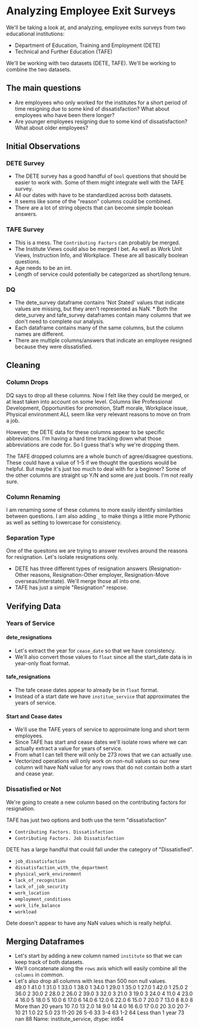 # Analyzing Employee Exit Surveys

We'll be taking a look at, and analyzing, employee exits surveys from two educational institutions:
* Department of Education, Training and Employment (DETE) 
* Technical and Further Education (TAFE)

We'll be working with two datasets (DETE, TAFE). We'll be working to combine the two datasets. 

## The main questions
* Are employees who only worked for the institutes for a short period of time resigning due to some kind of dissatisfaction? What about employees who have been there longer?
* Are younger employees resigning due to some kind of dissatisfaction? What about older employees?


## Initial Observations

### DETE Survey
* The DETE survey has a good handful of `bool` questions that should be easier to work with. Some of them might integrate well with the TAFE survey.  
* All our dates with have to be standardized across both datasets.  
* It seems like some of the "reason" columns could be combined.
* There are a lot of string objects that can become simple boolean answers.

### TAFE Survey
* This is a mess. The `Contributing Factors` can probably be merged.  
* The Institute Views could also be merged I bet. As well as Work Unit Views, Instruction Info, and Workplace. These are all basically boolean questions.  
* Age needs to be an int.  
* Length of service could potentially be categorized as short/long tenure.  

### DQ
* The dete_survey dataframe contains 'Not Stated' values that indicate values are missing, but they aren't represented as NaN.  * Both the dete_survey and tafe_survey dataframes contain many columns that we don't need to complete our analysis.  
* Each dataframe contains many of the same columns, but the column names are different.  
*  There are multiple columns/answers that indicate an employee resigned because they were dissatisfied.

## Cleaning

### Column Drops
DQ says to drop all these columns. Now I felt like they could be merged, or at least taken into account on some level. Columns like Professional Development, Opportunities for promotion, Staff morale, Workplace issue, Physical environment ALL seem like very relevant reasons to move on from a job. 

However, the DETE data for these columns appear to be specific abbreviations. I'm having a hard time tracking down what those abbreviations are code for. So I guess that's why we're dropping them. 

The TAFE dropped columns are a whole bunch of agree/disagree questions. These could have a value of 1-5 if we thought the questions would be helpful. But maybe it's just too much to deal with for a beginner? Some of the other columns are straight up Y/N and some are just bools. I'm not really sure.

### Column Renaming
I am renaming some of these columns to more easily identify similarities between questions. I am also adding `_` to make things a little more Pythonic as well as setting to lowercase for consistency.

### Separation Type
One of the quesitons we are trying to answer revolves around the reasons for resignation. Let's isolate resignations only.  
* DETE has three different types of resignation answers (Resignation-Other reasons, Resignation-Other employer, Resignation-Move overseas/interstate). We'll merge those all into one.  
* TAFE has just a simple "Resignation" respose.  


## Verifying Data

### Years of Service

#### dete_resignations
* Let's extract the year for `cease_date` so that we have consistency.  
* We'll also convert those values to `float` since all the start_date data is in year-only float format.  

#### tafe_resignations  

* The tafe cease dates appear to already be in `float` format.  
* Instead of a start date we have `institue_service` that approximates the years of service.  


#### Start and Cease dates

* We'll use the TAFE years of service to approximate long and short term employees.  
* Since TAFE has start and cease dates we'll isolate rows where we can actually extract a value for years of service.  
* From what I can tell there will only be 273 rows that we can actually use.  
* Vectorized operations will only work on non-null values so our new column will have NaN value for any rows that do not contain both a start and cease year.  


### Dissatisfied or Not

We're going to create a new column based on the contributing factors for resignation. 

TAFE has just two options and both use the term "dissatisfaction"
* `Contributing Factors. Dissatisfaction`
* `Contributing Factors. Job Dissatisfaction`  

DETE has a large handful that could fall under the category of "Dissatisfied".
* `job_dissatisfaction`
* `dissatisfaction_with_the_department`
* `physical_work_environment`
* `lack_of_recognition`
* `lack_of_job_security`
* `work_location`
* `employment_conditions`
* `work_life_balance`
* `workload`

Dete doesn't appear to have any NaN values which is really helpful.  



## Merging Dataframes

* Let's start by adding a new column named `institute` so that we can keep track of both datasets.  
* We'll concatenate along the `rows` axis which will easily combine all the `columns` in common.  
* Let's also drop all columns with less than 500 non null values.  
49.0                   1
41.0                   1
31.0                   1
33.0                   1
38.0                   1
34.0                   1
29.0                   1
35.0                   1
27.0                   1
42.0                   1
25.0                   2
36.0                   2
30.0                   2
28.0                   2
26.0                   2
39.0                   3
32.0                   3
21.0                   3
19.0                   3
24.0                   4
11.0                   4
23.0                   4
16.0                   5
18.0                   5
10.0                   6
17.0                   6
14.0                   6
12.0                   6
22.0                   6
15.0                   7
20.0                   7
13.0                   8
8.0                    8
More than 20 years    10
7.0                   13
2.0                   14
9.0                   14
4.0                   16
6.0                   17
0.0                   20
3.0                   20
7-10                  21
1.0                   22
5.0                   23
11-20                 26
5-6                   33
3-4                   63
1-2                   64
Less than 1 year      73
nan                   88
Name: institute_service, dtype: int64